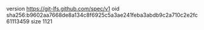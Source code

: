 version https://git-lfs.github.com/spec/v1
oid sha256:b9602aa7668de8a134c8f6925c5a3ae241feba3abdb9c2a710c2e2fc61113459
size 1121
